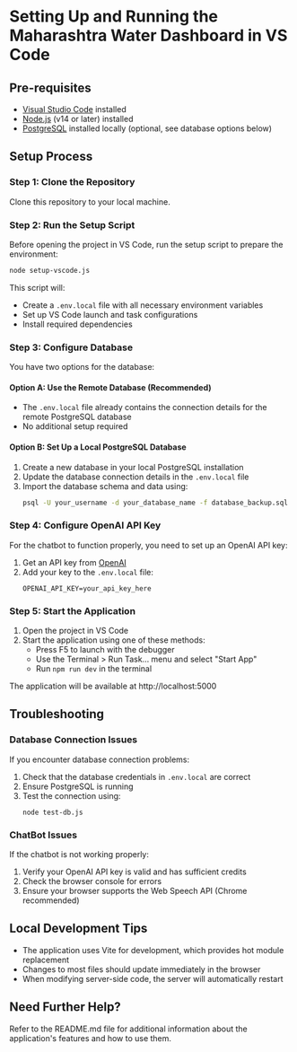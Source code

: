 # Setting Up and Running the Maharashtra Water Dashboard in VS Code

## Pre-requisites

- [Visual Studio Code](https://code.visualstudio.com/) installed
- [Node.js](https://nodejs.org/) (v14 or later) installed
- [PostgreSQL](https://www.postgresql.org/download/) installed locally (optional, see database options below)

## Setup Process

### Step 1: Clone the Repository

Clone this repository to your local machine.

### Step 2: Run the Setup Script

Before opening the project in VS Code, run the setup script to prepare the environment:

```bash
node setup-vscode.js
```

This script will:
- Create a `.env.local` file with all necessary environment variables
- Set up VS Code launch and task configurations
- Install required dependencies

### Step 3: Configure Database

You have two options for the database:

#### Option A: Use the Remote Database (Recommended)
- The `.env.local` file already contains the connection details for the remote PostgreSQL database
- No additional setup required

#### Option B: Set Up a Local PostgreSQL Database
1. Create a new database in your local PostgreSQL installation
2. Update the database connection details in the `.env.local` file
3. Import the database schema and data using:
   ```bash
   psql -U your_username -d your_database_name -f database_backup.sql
   ```

### Step 4: Configure OpenAI API Key

For the chatbot to function properly, you need to set up an OpenAI API key:

1. Get an API key from [OpenAI](https://platform.openai.com/account/api-keys)
2. Add your key to the `.env.local` file:
   ```
   OPENAI_API_KEY=your_api_key_here
   ```

### Step 5: Start the Application

1. Open the project in VS Code
2. Start the application using one of these methods:
   - Press F5 to launch with the debugger
   - Use the Terminal > Run Task... menu and select "Start App"
   - Run `npm run dev` in the terminal

The application will be available at http://localhost:5000

## Troubleshooting

### Database Connection Issues

If you encounter database connection problems:

1. Check that the database credentials in `.env.local` are correct
2. Ensure PostgreSQL is running
3. Test the connection using:
   ```
   node test-db.js
   ```

### ChatBot Issues

If the chatbot is not working properly:

1. Verify your OpenAI API key is valid and has sufficient credits
2. Check the browser console for errors
3. Ensure your browser supports the Web Speech API (Chrome recommended)

## Local Development Tips

- The application uses Vite for development, which provides hot module replacement
- Changes to most files should update immediately in the browser
- When modifying server-side code, the server will automatically restart

## Need Further Help?

Refer to the README.md file for additional information about the application's features and how to use them.